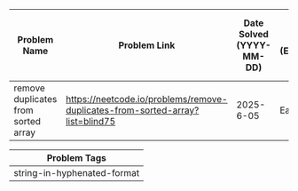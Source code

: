 | Problem Name              | Problem Link         | Date Solved (YYYY-MM-DD) | Difficulty (Easy/Medium/Hard)      | Tags                          | Minutes to Solve | Feel Could Benefit From Review? (Y/N) | Comment           |
| ------------------------- | -------------------- | ----------- | ---------------- | ----------------------------- | ------------- | ------------------------------- | ----------------- |
| remove duplicates from sorted array | https://neetcode.io/problems/remove-duplicates-from-sorted-array?list=blind75 | 2025-6-05  | Easy | [string-in-hyphenated-format] | >10         | Y                           | ocupo ver el video del mismismo bato |

| Problem Tags                |
| --------------------------- |
| string-in-hyphenated-format |
